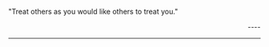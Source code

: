 <picture>
  <source srcset="/assets/images/hello-dark.svg" media="(prefers-color-scheme: dark)">
</picture>

<p align="left">"Treat others as you would like others to treat you."</p>
<p align="right">----</p>
<hr />
